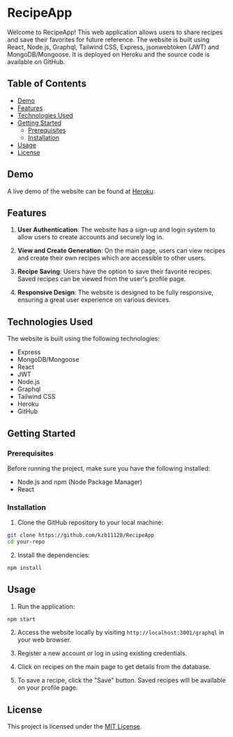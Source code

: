 # RecipeApp

Welcome to RecipeApp! This web application allows users to share recipes and save their favorites for future reference. The website is built using React, Node.js, Graphql, Tailwind CSS, Express, jsonwebtoken (JWT) and MongoDB/Mongoose. It is deployed on Heroku and the source code is available on GitHub.

## Table of Contents

- [Demo](#demo)
- [Features](#features)
- [Technologies Used](#technologies-used)
- [Getting Started](#getting-started)
  - [Prerequisites](#prerequisites)
  - [Installation](#installation)
- [Usage](#usage)
- [License](#license)

## Demo

A live demo of the website can be found at [Heroku](TBD).

## Features

1. **User Authentication**: The website has a sign-up and login system to allow users to create accounts and securely log in.

2. **View and Create Generation**: On the main page, users can view recipes and create their own recipes which are accessible to other users.

3. **Recipe Saving**: Users have the option to save their favorite recipes. Saved recipes can be viewed from the user's profile page.

4. **Responsive Design**: The website is designed to be fully responsive, ensuring a great user experience on various devices.

## Technologies Used

The website is built using the following technologies:

- Express
- MongoDB/Mongoose
- React
- JWT
- Node.js
- Graphql
- Tailwind CSS
- Heroku
- GitHub

## Getting Started

### Prerequisites

Before running the project, make sure you have the following installed:

- Node.js and npm (Node Package Manager)
- React

### Installation

1. Clone the GitHub repository to your local machine:

```bash
git clone https://github.com/kzb11128/RecipeApp
cd your-repo
```

2. Install the dependencies:

```bash
npm install
```

## Usage

1. Run the application:

```bash
npm start
```

2. Access the website locally by visiting `http://localhost:3001/graphql` in your web browser.

3. Register a new account or log in using existing credentials.

4. Click on recipes on the main page to get details from the database.

5. To save a recipe, click the "Save" button. Saved recipes will be available on your profile page.

## License

This project is licensed under the [MIT License](LICENSE).
